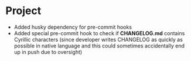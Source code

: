 # Project

- Added husky dependency for pre-commit hooks
- Added special pre-commit hook to check if **CHANGELOG.md** contains Cyrillic characters (since developer writes CHANGELOG as quickly as possible in native language and this could sometimes accidentally end up in push due to oversight)
